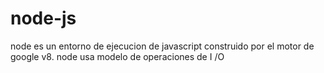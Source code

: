 # node-js
node es un entorno de ejecucion de javascript construido por el motor de google v8. node usa modelo de operaciones de I /O 